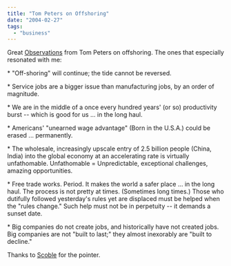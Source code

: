 ```yaml
---
title: "Tom Peters on Offshoring"
date: "2004-02-27"
tags: 
  - "business"
---
```


Great [Observations](http://www.tompeters.com/toms_world/observations.asp "Observations") from Tom Peters on offshoring. The ones that especially resonated with me:

\* "Off-shoring" will continue; the tide cannot be reversed.

\* Service jobs are a bigger issue than manufacturing jobs, by an order of magnitude.

\* We are in the middle of a once every hundred years' (or so) productivity burst -- which is good for us ... in the long haul.

\* Americans' "unearned wage advantage" (Born in the U.S.A.) could be erased ... permanently.

\* The wholesale, increasingly upscale entry of 2.5 billion people (China, India) into the global economy at an accelerating rate is virtually unfathomable. Unfathomable = Unpredictable, exceptional challenges, amazing opportunities.

\* Free trade works. Period. It makes the world a safer place ... in the long haul. The process is not pretty at times. (Sometimes long times.) Those who dutifully followed yesterday's rules yet are displaced must be helped when the "rules change." Such help must not be in perpetuity -- it demands a sunset date.

\* Big companies do not create jobs, and historically have not created jobs. Big companies are not "built to last;" they almost inexorably are "built to decline."

Thanks to [Scoble](http://radio.weblogs.com/0001011/2004/02/25.html#a6676) for the pointer.
